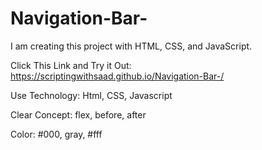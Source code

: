 # Navigation-Bar-
I am creating this project with HTML, CSS, and JavaScript.


Click This Link and Try it Out: https://scriptingwithsaad.github.io/Navigation-Bar-/

Use Technology: 
Html, CSS, Javascript

Clear Concept: 
flex, before, after


Color: 
#000, 
gray, 
#fff
